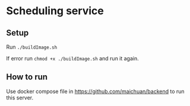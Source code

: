 # Scheduling service

## Setup

Run `./buildImage.sh`

If error run `chmod +x ./buildImage.sh` and run it again.

## How to run

Use docker compose file in https://github.com/maichuan/backend to run this server.